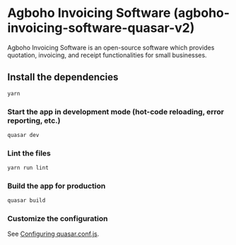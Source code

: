 # Agboho Invoicing Software (agboho-invoicing-software-quasar-v2)

Agboho Invoicing Software is an open-source software which provides quotation, invoicing, and receipt functionalities for small businesses.

## Install the dependencies
```bash
yarn
```

### Start the app in development mode (hot-code reloading, error reporting, etc.)
```bash
quasar dev
```

### Lint the files
```bash
yarn run lint
```

### Build the app for production
```bash
quasar build
```

### Customize the configuration
See [Configuring quasar.conf.js](https://quasar.dev/quasar-cli/quasar-conf-js).
